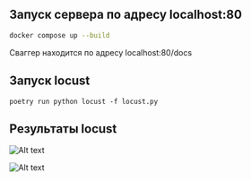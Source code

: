 ## Запуск сервера по адресу localhost:80
```bash
docker compose up --build
```
Сваггер находится по адресу localhost:80/docs
## Запуск locust
```
poetry run python locust -f locust.py
```
## Результаты locust
![Alt text](https://i.postimg.cc/CxLpmn6N/1.png)

![Alt text](https://i.postimg.cc/nckPcv4t/2.png)
